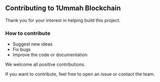 ## Contributing to 1Ummah Blockchain

Thank you for your interest in helping build this project.

### How to contribute

- Suggest new ideas
- Fix bugs
- Improve the code or documentation

We welcome all positive contributions.

If you want to contribute, feel free to open an issue or contact the team.
